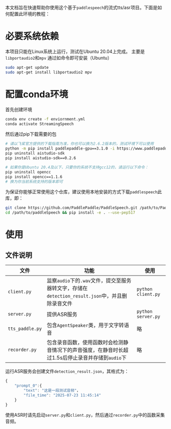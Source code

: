 本文档旨在快速帮助你使用这个基于`paddlespeech`的流式tts/asr项目。下面是如何配置此环境的教程：

# 必要系统依赖
本项目只能在Linux系统上运行，测试在Ubuntu 20.04上完成。
主要是`libportaudio2`和`mpv`
通过如命令即可安装（Ubuntu）
```bash
sudo apt-get update
sudo apt-get install libportaudio2 mpv
```

# 配置conda环境
首先创建环境
```bash
conda env create -f enviornment.yml
conda activate StreamingSpeech
```

然后通过pip下载需要的包
```bash
# 请以飞桨官方提供的下载指南为准，你也可以换为2.6.2版本的，测试环境下可以使用
python -m pip install paddlepaddle-gpu==3.1.0 -i https://www.paddlepaddle.org.cn/packages/stable/cu118/
pip uninstall aistudio-sdk
pip install aistudio-sdk==0.2.6

# 如果你是Ubuntu 20.4及以下，只要你的系统不支持gcc12的，请运行以下命令：
pip uninstall opencc
pip install opencc==1.1.6
# 换为你当前系统支持的版本即可
```

为保证你能够正常使用这个仓库，建议使用本地安装的方式下载`paddlespeech`此库，即：
```bash
git clone https://github.com/PaddlePaddle/PaddleSpeech.git /path/to/PaddleSpeech
cd /path/to/paddleSpeech && pip install -e . --use-pep517
```

# 使用
## 文件说明
| 文件              | 功能                                                                 | 使用                 |
| --------------- | ------------------------------------------------------------------ | ------------------ |
| `client.py`     | 监察`audio`下的`.wav`文件，提交至服务器转文字，存储在`detection_result.json`中，并且删除录音文件 | `python client.py` |
| `server.py`     | 提供ASR服务                                                            | `python server.py` |
| `tts_paddle.py` | 包含`AgentSpeaker`类，用于文字转语音                                          | 略                  |
| `recorder.py`   | 包含录音函数，使用函数时会检测静音情况下的声音强度，在静音时长超过1.5s后停止录音并存储到`audio`下             | 略                  |

运行ASR服务会创建文件`detection_result.json`，其格式为：
```JavaScript
{
	"prompt_0":{
		"text": "这是一段测试音频"，
		"file_time": "2025-07-23 11:45:14"
	}
}
```

使用ASR时请先启动`server.py`和`client.py`，然后通过`recorder.py`中的函数采集音频。